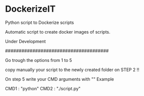 # DockerizeIT
Python script to Dockerize scripts

Automatic script to create docker images of scripts.


Under Development

######################################

Go trough the options from 1 to 5

copy manually your script to the newly created folder on STEP 2 !!

On step 5 write your CMD arguments with ""  Example 

CMD1 : "python"
CMD2 : "./script.py"




